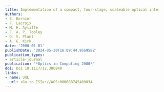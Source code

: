 ```yaml
---
title: Implementation of a compact, four-stage, scaleable optical interconnect
authors:
- E. Bernier
- F. Lacroix
- M. H. Ayliffe
- F. A. P. Tooley
- D. V. Plant
- A. G. Kirk
date: '2000-01-01'
publishDate: '2024-05-30T16:09:44.956958Z'
publication_types:
- article-journal
publication: '*Optics in Computing 2000*'
doi: Doi 10.1117/12.386840
links:
- name: URL
  url: <Go to ISI>://WOS:000088745400034
---
```

